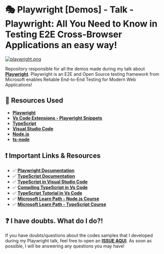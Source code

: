 # 🎭 Playwright [Demos] - Talk - Playwright: All You Need to Know in Testing E2E Cross-Browser Applications an easy way!

[![playwright.png](https://i.postimg.cc/DwFDkQQ3/playwright.png)](https://postimg.cc/F7WG0LnT)

Repository responsible for all the demos made during my talk about **[Playwright](https://playwright.dev/)**. Playwright is an E2E and Open Source testing framework from Microsoft enables Reliable End-to-End Testing for Modern Web Applications!

## 🚀 Resources Used 

* **[Playwright](https://www.npmjs.com/package/playwright)**
* **[Vs Code Extensions - Playwright Snippets](https://marketplace.visualstudio.com/items?itemName=nitayneeman.playwright-snippets&WT.mc_id=javascript-30546-gllemos)**
* **[TypeScript](https://www.typescriptlang.org/download)**
* **[Visual Studio Code](https://code.visualstudio.com/?WT.mc_id=javascript-30546-gllemos)**
* **[Node.js](https://nodejs.org/en/)**
* **[ts-node](https://www.npmjs.com/package/ts-node)**

## ❗️ Important Links & Resources

- ✅ **[Playwright Documentation](https://playwright.dev/docs/intro)**
- ✅ **[TypeScript Documentation](https://typescriptlang.org/docs/handbook/)**
- ✅ **[TypeScript in Visual Studio Code](https://code.visualstudio.com/docs/languages/typescript?WT.mc_id=javascript-30546-gllemos)**
- ✅ **[Compiling TypeScript in Vs Code](https://code.visualstudio.com/docs/typescript/typescript-compiling?WT.mc_id=javascript-30546-gllemos)**
- ✅ **[TypeScript Tutorial in Vs Code](https://code.visualstudio.com/docs/typescript/typescript-tutorial?WT.mc_id=javascript-30546-gllemos)**
- ✅ **[Microsoft Learn Path - Node.js Course](https://docs.microsoft.com/learn/paths/build-javascript-applications-nodejs/?WT.mc_id=javascript-30546-gllemos)**
- ✅ **[Microsoft Learn Path - TypeScript Course](https://docs.microsoft.com/learn/paths/build-javascript-applications-typescript/?WT.mc_id=javascript-30546-gllemos)**


## ❓ I have doubts. What do I do?! 

If you have doubts/questions about the codes samples that I developed during my Playwright talk, feel free to open an **[ISSUE AQUI](https://github.com/glaucia86/demos-playwright-e2e/issues)**. As soon as possible, I will be answering any questions you may have!
